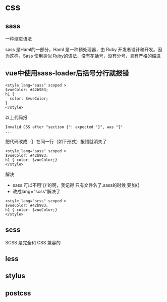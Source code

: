 css
===

sass
---

一种缩进语法

sass 是Haml的一部分，Haml 是一种预处理器，由 Ruby 开发者设计和开发。因为这样，Sass 使用类似 Ruby的语法，没有花括号，没有分号，具有严格的缩进


## vue中使用sass-loader后括号分行就报错

```
<style lang="sass" scoped >
$vueColor: #42b983;
h1 { 
  color: $vueColor;
}
</style>
```

以上代码报
```
Invalid CSS after "section {": expected "}", was "{"
...
```

把代码改成｛｝在同一行（如下形式）报错就消失了
```
<style lang="sass" scoped >
$vueColor: #42b983;
h1 { color: $vueColor;}
</style>
```

解决
- sass 可以不用'{}'的啊，我记得 只有文件名了.sass的时候 要加{}
- 改成lang="scss"解决了
```
<style lang="scss" scoped >
$vueColor: #42b983;
h1 { color: $vueColor;}
</style>
```

scss
---

SCSS 是完全和 CSS 兼容的

less
---

stylus
---

postcss
---


